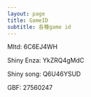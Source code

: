 ```yaml
---
layout: page
title: GameID
subtitle: 各種game id
---
```


Mltd: 6C6EJ4WH  

Shiny Enza: YkZRQ4gMdC  

Shiny song: Q6U46YSUD

GBF: 27560247
